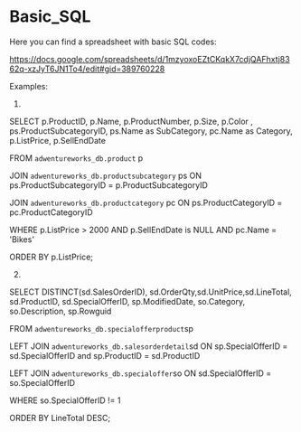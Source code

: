# Basic_SQL
Here you can find a spreadsheet with basic SQL codes: 

https://docs.google.com/spreadsheets/d/1mzyoxoEZtCKqkX7cdjQAFhxtj8362q-xzJyT6JN1To4/edit#gid=389760228

Examples: 

1.

SELECT p.ProductID, p.Name, p.ProductNumber, p.Size, p.Color , ps.ProductSubcategoryID, ps.Name as SubCategory, pc.Name as Category, p.ListPrice, p.SellEndDate

FROM `adwentureworks_db.product` p

JOIN `adwentureworks_db.productsubcategory` ps ON ps.ProductSubcategoryID = p.ProductSubcategoryID

JOIN `adwentureworks_db.productcategory` pc ON ps.ProductCategoryID = pc.ProductCategoryID

WHERE p.ListPrice > 2000 AND p.SellEndDate is NULL AND pc.Name = 'Bikes'

ORDER BY p.ListPrice;

2.
SELECT DISTINCT(sd.SalesOrderID), sd.OrderQty,sd.UnitPrice,sd.LineTotal, sd.ProductID, sd.SpecialOfferID, sp.ModifiedDate, so.Category, so.Description, sp.Rowguid

FROM `adwentureworks_db.specialofferproduct`sp

LEFT JOIN `adwentureworks_db.salesorderdetail`sd ON sp.SpecialOfferID = sd.SpecialOfferID and sp.ProductID = sd.ProductID

LEFT JOIN `adwentureworks_db.specialoffer`so ON sd.SpecialOfferID = so.SpecialOfferID

WHERE so.SpecialOfferID != 1

ORDER BY LineTotal DESC;
